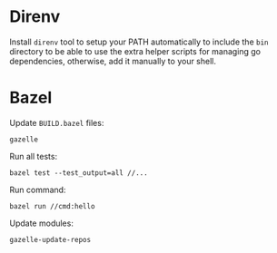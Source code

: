 # Direnv

Install `direnv` tool to setup your PATH automatically to include the `bin`
directory to be able to use the extra helper scripts for managing go
dependencies, otherwise, add it manually to your shell.

# Bazel

Update `BUILD.bazel` files:

```shell
gazelle
```

Run all tests:

```shell
bazel test --test_output=all //...
```

Run command:

```shell
bazel run //cmd:hello
```

Update modules:

```shell
gazelle-update-repos
```
